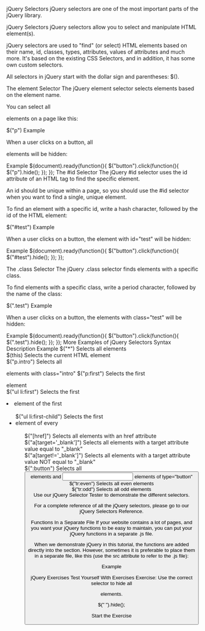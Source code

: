 jQuery Selectors
jQuery selectors are one of the most important parts of the jQuery library.

jQuery Selectors
jQuery selectors allow you to select and manipulate HTML element(s).

jQuery selectors are used to "find" (or select) HTML elements based on their name, id, classes, types, attributes, values of attributes and much more. It's based on the existing CSS Selectors, and in addition, it has some own custom selectors.

All selectors in jQuery start with the dollar sign and parentheses: $().

The element Selector
The jQuery element selector selects elements based on the element name.

You can select all <p> elements on a page like this:

$("p")
Example

When a user clicks on a button, all <p> elements will be hidden:

Example
$(document).ready(function(){
  $("button").click(function(){
    $("p").hide();
  });
});
The #id Selector
The jQuery #id selector uses the id attribute of an HTML tag to find the specific element.

An id should be unique within a page, so you should use the #id selector when you want to find a single, unique element.

To find an element with a specific id, write a hash character, followed by the id of the HTML element:

$("#test")
Example

When a user clicks on a button, the element with id="test" will be hidden:

Example
$(document).ready(function(){
  $("button").click(function(){
    $("#test").hide();
  });
});
 
The .class Selector
The jQuery .class selector finds elements with a specific class.

To find elements with a specific class, write a period character, followed by the name of the class:

$(".test")
Example

When a user clicks on a button, the elements with class="test" will be hidden:

Example
$(document).ready(function(){
  $("button").click(function(){
    $(".test").hide();
  });
});
More Examples of jQuery Selectors
Syntax	Description	Example
$("*")	Selects all elements	
$(this)	Selects the current HTML element	
$("p.intro")	Selects all <p> elements with class="intro"	
$("p:first")	Selects the first <p> element	
$("ul li:first")	Selects the first <li> element of the first <ul>	
$("ul li:first-child")	Selects the first <li> element of every <ul>	
$("[href]")	Selects all elements with an href attribute	
$("a[target='_blank']")	Selects all <a> elements with a target attribute value equal to "_blank"	
$("a[target!='_blank']")	Selects all <a> elements with a target attribute value NOT equal to "_blank"	
$(":button")	Selects all <button> elements and <input> elements of type="button"	
$("tr:even")	Selects all even <tr> elements	
$("tr:odd")	Selects all odd <tr> elements	
Use our jQuery Selector Tester to demonstrate the different selectors.

For a complete reference of all the jQuery selectors, please go to our jQuery Selectors Reference.

Functions In a Separate File
If your website contains a lot of pages, and you want your jQuery functions to be easy to maintain, you can put your jQuery functions in a separate .js file.

When we demonstrate jQuery in this tutorial, the functions are added directly into the <head> section. However, sometimes it is preferable to place them in a separate file, like this (use the src attribute to refer to the .js file):

Example
<head>
<script src="https://ajax.googleapis.com/ajax/libs/jquery/3.4.0/jquery.min.js"></script>
<script src="my_jquery_functions.js"></script>
</head>

jQuery Exercises
Test Yourself With Exercises
Exercise:
Use the correct selector to hide all <p> elements.

$("
").hide();

Start the Exercise